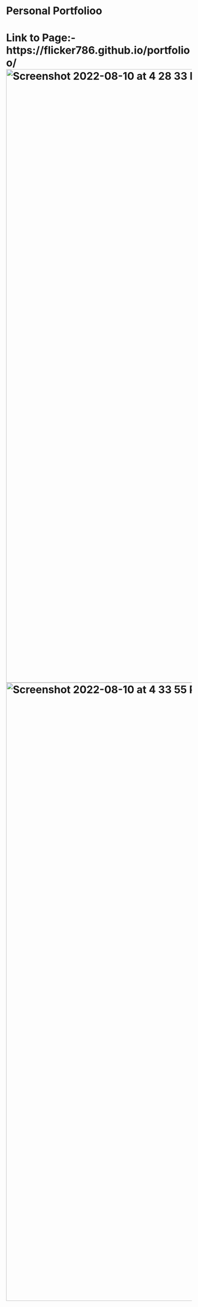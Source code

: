 # Personal Portfolioo
<h1>Link to Page:- https://flicker786.github.io/portfolioo/

<img width="1662" alt="Screenshot 2022-08-10 at 4 28 33 PM" src="https://user-images.githubusercontent.com/69352034/183886317-1e25cea1-103e-48f6-a0e4-d21f6d9beac6.png">
<img width="1675" alt="Screenshot 2022-08-10 at 4 33 55 PM" src="https://user-images.githubusercontent.com/69352034/183886320-65d47d10-0cfe-4b82-8aab-6f8a1799659c.png">
